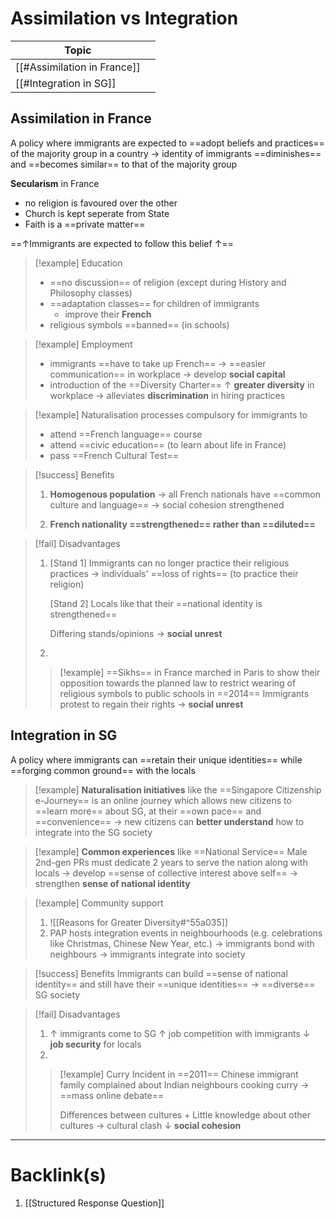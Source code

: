 # Assimilation vs Integration
| Topic                       |     |
| --------------------------- | --- |
| [[#Assimilation in France]] |     |
| [[#Integration in SG]]                            |     |
## Assimilation in France
A policy where immigrants are expected to ==adopt beliefs and practices== of the majority group in a country
$\rightarrow$ identity of immigrants ==diminishes== and ==becomes similar== to that of the majority group

**Secularism** in France
- no religion is favoured over the other
- Church is kept seperate from State
- Faith is a ==private matter==

==$\uparrow$Immigrants are expected to follow this belief $\uparrow$==

>[!example] Education
>- ==no discussion== of religion (except during History and Philosophy classes)
>- ==adaptation classes== for children of immigrants
>     - improve their **French**
> - religious symbols ==banned== (in schools)

>[!example] Employment
>- immigrants ==have to take up French==
>     $\rightarrow$ ==easier communication== in workplace
>     $\rightarrow$ develop **social capital**
>- introduction of the ==Diversity Charter==
>     $\uparrow$ **greater diversity** in workplace
>     $\rightarrow$ alleviates **discrimination** in hiring practices

>[!example] Naturalisation processes
>compulsory for immigrants to
>- attend ==French language== course
>- attend ==civic education== (to learn about life in France)
>- pass ==French Cultural Test==

>[!success] Benefits
>1. **Homogenous population**
>$\rightarrow$ all French nationals have ==common culture and language==
>$\rightarrow$ social cohesion strengthened
>
>2. **French nationality ==strengthened== rather than ==diluted==**

>[!fail] Disadvantages
>1. [Stand 1] Immigrants can no longer practice their religious practices
>$\rightarrow$ individuals' ==loss of rights== (to practice their religion)
>
>    [Stand 2] Locals like that their ==national identity is strengthened==
>
>    Differing stands/opinions
>    $\rightarrow$ **social unrest**
>2.
>>[!example] ==Sikhs== in France marched in Paris to show their opposition towards the planned law to restrict wearing of religious symbols to public schools in ==2014==
>>Immigrants protest to regain their rights
>>$\rightarrow$ **social unrest**
## Integration in SG
A policy where immigrants can ==retain their unique identities== while ==forging common ground== with the locals
>[!example] **Naturalisation initiatives** like the ==Singapore Citizenship e-Journey==
>is an online journey which allows new citizens to ==learn more== about SG, at their ==own pace== and ==convenience==
>$\rightarrow$ new citizens can **better understand** how to integrate into the SG society

>[!example] **Common experiences** like ==National Service==
>Male 2nd-gen PRs must dedicate 2 years to serve the nation along with locals
>$\rightarrow$ develop ==sense of collective interest above self==
>$\rightarrow$ strengthen **sense of national identity**

>[!example] Community support
>1. ![[Reasons for Greater Diversity#^55a035]]
>2. PAP hosts integration events in neighbourhoods (e.g. celebrations like Christmas, Chinese New Year, etc.)
>$\rightarrow$ immigrants bond with neighbours
>$\rightarrow$ immigrants integrate into society

>[!success] Benefits
>Immigrants can build ==sense of national identity== and still have their ==unique identities==
>$\rightarrow$ ==diverse== SG society

>[!fail] Disadvantages
>1. $\uparrow$ immigrants come to SG
>$\uparrow$ job competition with immigrants
>$\downarrow$ **job security** for locals
>2.
>>[!example] Curry Incident in ==2011==
>>Chinese immigrant family complained about Indian neighbours cooking curry
>>$\rightarrow$ ==mass online debate==
>>
>>Differences between cultures + Little knowledge about other cultures
>>$\rightarrow$ cultural clash
>>$\downarrow$ **social cohesion**

---
# Backlink(s)
1. [[Structured Response Question]]